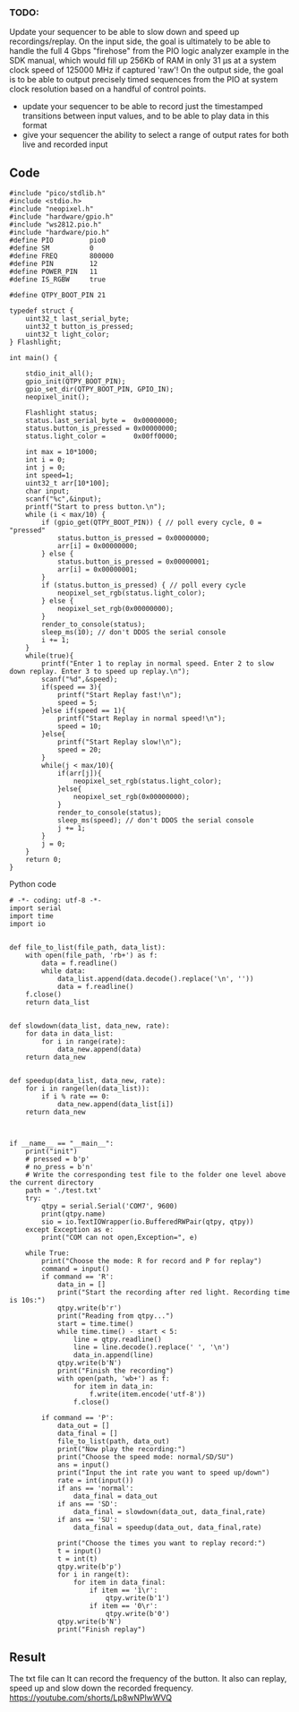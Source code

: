 ### TODO:

Update your sequencer to be able to slow down and speed up recordings/replay. On the input side, the goal is ultimately to be able to handle the full 4 Gbps "firehose" from the PIO logic analyzer example in the SDK manual, which would fill up 256Kb of RAM in only 31 µs at a system clock speed of 125000 MHz if captured 'raw'! On the output side, the goal is to be able to output precisely timed sequences from the PIO at system clock resolution based on a handful of control points.

- update your sequencer to be able to record just the timestamped transitions between input values, and to be able to play data in this format
- give your sequencer the ability to select a range of output rates for both live and recorded input

## Code
```
#include "pico/stdlib.h"
#include <stdio.h>
#include "neopixel.h"
#include "hardware/gpio.h"
#include "ws2812.pio.h"
#include "hardware/pio.h"
#define PIO         pio0
#define SM          0
#define FREQ        800000
#define PIN         12
#define POWER_PIN   11
#define IS_RGBW     true  

#define QTPY_BOOT_PIN 21

typedef struct {
    uint32_t last_serial_byte;
    uint32_t button_is_pressed;
    uint32_t light_color;
} Flashlight; 

int main() {

    stdio_init_all();
    gpio_init(QTPY_BOOT_PIN);
    gpio_set_dir(QTPY_BOOT_PIN, GPIO_IN);
    neopixel_init();

    Flashlight status;
    status.last_serial_byte =  0x00000000;
    status.button_is_pressed = 0x00000000;
    status.light_color =       0x00ff0000;

    int max = 10*1000;
    int i = 0;
    int j = 0;
    int speed=1;
    uint32_t arr[10*100];
    char input;
    scanf("%c",&input);
    printf("Start to press button.\n");
    while (i < max/10) {
        if (gpio_get(QTPY_BOOT_PIN)) { // poll every cycle, 0 = "pressed"
            status.button_is_pressed = 0x00000000;
            arr[i] = 0x00000000;
        } else {
            status.button_is_pressed = 0x00000001;
            arr[i] = 0x00000001;
        }
        if (status.button_is_pressed) { // poll every cycle
            neopixel_set_rgb(status.light_color);
        } else {
            neopixel_set_rgb(0x00000000);
        }
        render_to_console(status);
        sleep_ms(10); // don't DDOS the serial console
        i += 1;
    }
    while(true){
        printf("Enter 1 to replay in normal speed. Enter 2 to slow down replay. Enter 3 to speed up replay.\n");
        scanf("%d",&speed);
        if(speed == 3){
            printf("Start Replay fast!\n");
            speed = 5;
        }else if(speed == 1){
            printf("Start Replay in normal speed!\n");
            speed = 10;
        }else{
            printf("Start Replay slow!\n");
            speed = 20;
        }
        while(j < max/10){
            if(arr[j]){
                neopixel_set_rgb(status.light_color);
            }else{
                neopixel_set_rgb(0x00000000);
            }
            render_to_console(status);
            sleep_ms(speed); // don't DDOS the serial console
            j += 1;
        }
        j = 0;
    }
    return 0;
}
```
Python code
```
# -*- coding: utf-8 -*-
import serial
import time
import io


def file_to_list(file_path, data_list):
    with open(file_path, 'rb+') as f:
        data = f.readline()
        while data:
            data_list.append(data.decode().replace('\n', ''))
            data = f.readline()
    f.close()
    return data_list


def slowdown(data_list, data_new, rate):
    for data in data_list:
        for i in range(rate):
            data_new.append(data)
    return data_new


def speedup(data_list, data_new, rate):
    for i in range(len(data_list)):
        if i % rate == 0:
            data_new.append(data_list[i])
    return data_new



if __name__ == "__main__":
    print("init")
    # pressed = b'p'
    # no_press = b'n'
    # Write the corresponding test file to the folder one level above the current directory
    path = './test.txt'
    try:
        qtpy = serial.Serial('COM7', 9600)
        print(qtpy.name)
        sio = io.TextIOWrapper(io.BufferedRWPair(qtpy, qtpy))
    except Exception as e:
        print("COM can not open,Exception=", e)

    while True:
        print("Choose the mode: R for record and P for replay")
        command = input()
        if command == 'R':
            data_in = []
            print("Start the recording after red light. Recording time is 10s:")
            qtpy.write(b'r')
            print("Reading from qtpy...")
            start = time.time()
            while time.time() - start < 5:
                line = qtpy.readline()
                line = line.decode().replace(' ', '\n')
                data_in.append(line)
            qtpy.write(b'N')
            print("Finish the recording")
            with open(path, 'wb+') as f:
                for item in data_in:
                    f.write(item.encode('utf-8'))
                f.close()

        if command == 'P':
            data_out = []
            data_final = []
            file_to_list(path, data_out)
            print("Now play the recording:")
            print("Choose the speed mode: normal/SD/SU")
            ans = input()
            print("Input the int rate you want to speed up/down")
            rate = int(input())
            if ans == 'normal':
                data_final = data_out
            if ans == 'SD':
                data_final = slowdown(data_out, data_final,rate)
            if ans == 'SU':
                data_final = speedup(data_out, data_final,rate)
           
            print("Choose the times you want to replay record:")
            t = input()
            t = int(t)
            qtpy.write(b'p')
            for i in range(t):
                for item in data_final:
                    if item == '1\r':
                        qtpy.write(b'1')
                    if item == '0\r':
                        qtpy.write(b'0')
            qtpy.write(b'N')
            print("Finish replay")
```


## Result
The txt file can 
It can record the frequency of the button. It also can replay, speed up and slow down the recorded frequency. https://youtube.com/shorts/Lp8wNPlwWVQ

